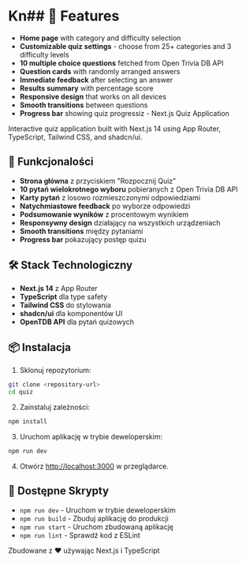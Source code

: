 # Kn## 🚀 Features

- **Home page** with category and difficulty selection
- **Customizable quiz settings** - choose from 25+ categories and 3 difficulty levels
- **10 multiple choice questions** fetched from Open Trivia DB API
- **Question cards** with randomly arranged answers
- **Immediate feedback** after selecting an answer
- **Results summary** with percentage score
- **Responsive design** that works on all devices
- **Smooth transitions** between questions
- **Progress bar** showing quiz progressiz - Next.js Quiz Application

Interactive quiz application built with Next.js 14 using App Router, TypeScript, Tailwind CSS, and shadcn/ui.

## 🚀 Funkcjonalości

- **Strona główna** z przyciskiem "Rozpocznij Quiz"
- **10 pytań wielokrotnego wyboru** pobieranych z Open Trivia DB API
- **Karty pytań** z losowo rozmieszczonymi odpowiedziami
- **Natychmiastowe feedback** po wyborze odpowiedzi
- **Podsumowanie wyników** z procentowym wynikiem
- **Responsywny design** działający na wszystkich urządzeniach
- **Smooth transitions** między pytaniami
- **Progress bar** pokazujący postęp quizu

## 🛠️ Stack Technologiczny

- **Next.js 14** z App Router
- **TypeScript** dla type safety
- **Tailwind CSS** do stylowania
- **shadcn/ui** dla komponentów UI
- **OpenTDB API** dla pytań quizowych

## 📦 Instalacja

1. Sklonuj repozytorium:
```bash
git clone <repository-url>
cd quiz
```

2. Zainstaluj zależności:
```bash
npm install
```

3. Uruchom aplikację w trybie deweloperskim:
```bash
npm run dev
```

4. Otwórz [http://localhost:3000](http://localhost:3000) w przeglądarce.

## 🔧 Dostępne Skrypty

- `npm run dev` - Uruchom w trybie deweloperskim
- `npm run build` - Zbuduj aplikację do produkcji
- `npm run start` - Uruchom zbudowaną aplikację
- `npm run lint` - Sprawdź kod z ESLint

Zbudowane z ❤️ używając Next.js i TypeScript

